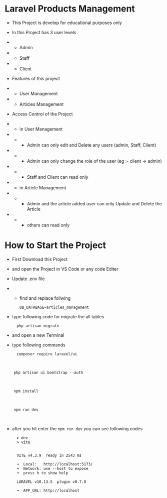 # Laravel Products Management

- This Project is develop for educational purposes only
- In this Project has 3 user levels
- - Admin
- - Staff
- - Client

- Features of this project
- - User Management
- - Articles Management

- Access Control of the Project
- - in User Management
- - - Admin can only edit and Delete any users (admin, Staff, Client)
- - - Admin can only change the role of the user (eg :- client -> admin)
- - - Staff and Client can read only

- - in Article Management
- - - Admin and the article added user can only Update and Delete the Article
- - - others can read only

# How to Start the Project

- First Download this Project
- and open the Project in VS Code or any code Editer

- Update .env file
- - find and replace follwing

        DB_DATABASE=articles_management
    
- type following code for migrate the all tables

        php artisan migrate

- and open a new Terminal 

- type following commands
        
        composer require laravel/ui

<br>
 
        php artisan ui bootstrap --auth
        
<br>
 
        npm install
        
<br>
 
        npm run dev
        
<br>
 
- after you hit enter the `npm run dev` you can see following codes 

        > dev 
        > vite


        VITE v4.3.9  ready in 2543 ms

        ➜  Local:   http://localhost:5173/
        ➜  Network: use --host to expose
        ➜  press h to show help

        LARAVEL v10.13.5  plugin v0.7.8

        ➜  APP_URL: http://localhost